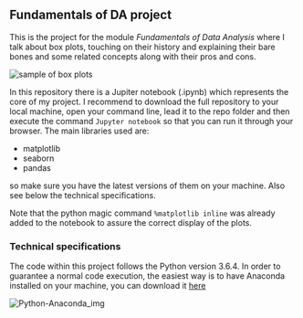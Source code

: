## Fundamentals of DA project
This is the project for the module *Fundamentals of Data Analysis* where I talk about box plots, touching on their history and explaining their bare bones and some related concepts along with their pros and cons.

![sample of box plots](https://seaborn.pydata.org/_images/seaborn-boxplot-2.png)

In this repository there is a Jupiter notebook (.ipynb) which represents the core of my project. I recommend to download the full repository to your local machine, open your command line, lead it to the repo folder and then execute the command `Jupyter notebook` so that you can run it through your browser. The main libraries used are:

- matplotlib
- seaborn 
- pandas

so make sure you have the latest versions of them on your machine. Also see below the technical specifications.

Note that the  python magic command `%matplotlib inline` was already added to the notebook to assure the correct display of the plots.

### Technical specifications
The code within this project follows the Python version 3.6.4. In order to guarantee a normal code execution, the easiest way is to have Anaconda installed on your machine, you can download it [here](https://www.anaconda.com/download/)

![Python-Anaconda_img](https://encrypted-tbn0.gstatic.com/images?q=tbn:ANd9GcR3jIlG3CPiyTHMWOkPJPU1JdPLRSZa2dGe8yVyF_ApKWp29BlC)